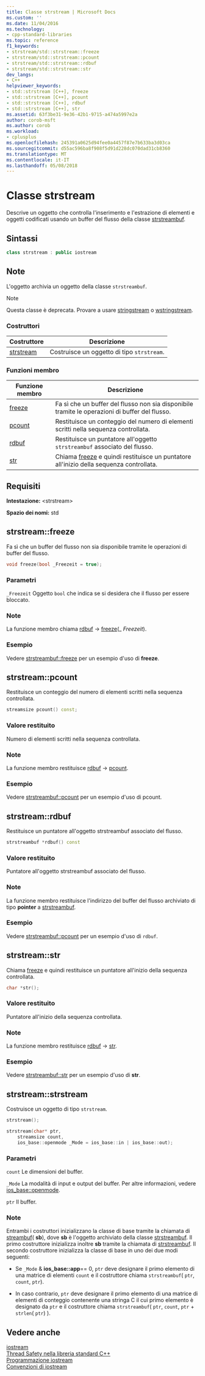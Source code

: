 ```yaml
---
title: Classe strstream | Microsoft Docs
ms.custom: ''
ms.date: 11/04/2016
ms.technology:
- cpp-standard-libraries
ms.topic: reference
f1_keywords:
- strstream/std::strstream::freeze
- strstream/std::strstream::pcount
- strstream/std::strstream::rdbuf
- strstream/std::strstream::str
dev_langs:
- C++
helpviewer_keywords:
- std::strstream [C++], freeze
- std::strstream [C++], pcount
- std::strstream [C++], rdbuf
- std::strstream [C++], str
ms.assetid: 63f3be31-9e36-42b1-9715-a474a5997e2a
author: corob-msft
ms.author: corob
ms.workload:
- cplusplus
ms.openlocfilehash: 245391a0625d94fee0a4457f87e7b633ba3d03ca
ms.sourcegitcommit: d55ac596ba8f908f5d91d228dc070dad31cb8360
ms.translationtype: MT
ms.contentlocale: it-IT
ms.lasthandoff: 05/08/2018
---
```

# <a name="strstream-class"></a>Classe strstream

Descrive un oggetto che controlla l'inserimento e l'estrazione di elementi e oggetti codificati usando un buffer del flusso della classe [strstreambuf](../standard-library/strstreambuf-class.md).

## <a name="syntax"></a>Sintassi

```cpp
class strstream : public iostream
```

## <a name="remarks"></a>Note

L'oggetto archivia un oggetto della classe `strstreambuf`.

> [!NOTE]
> Questa classe è deprecata. Provare a usare [stringstream](../standard-library/sstream-typedefs.md#stringstream) o [wstringstream](../standard-library/sstream-typedefs.md#wstringstream).

### <a name="constructors"></a>Costruttori

|Costruttore|Descrizione|
|-|-|
|[strstream](#strstream)|Costruisce un oggetto di tipo `strstream`.|

### <a name="member-functions"></a>Funzioni membro

|Funzione membro|Descrizione|
|-|-|
|[freeze](#freeze)|Fa sì che un buffer del flusso non sia disponibile tramite le operazioni di buffer del flusso.|
|[pcount](#pcount)|Restituisce un conteggio del numero di elementi scritti nella sequenza controllata.|
|[rdbuf](#rdbuf)|Restituisce un puntatore all'oggetto `strstreambuf` associato del flusso.|
|[str](#str)|Chiama [freeze](../standard-library/strstreambuf-class.md#freeze) e quindi restituisce un puntatore all'inizio della sequenza controllata.|

## <a name="requirements"></a>Requisiti

**Intestazione:** \<strstream>

**Spazio dei nomi:** std

## <a name="freeze"></a>  strstream::freeze

Fa sì che un buffer del flusso non sia disponibile tramite le operazioni di buffer del flusso.

```cpp
void freeze(bool _Freezeit = true);
```

### <a name="parameters"></a>Parametri

`_Freezeit` Oggetto `bool` che indica se si desidera che il flusso per essere bloccato.

### <a name="remarks"></a>Note

La funzione membro chiama [rdbuf](#rdbuf) -> [freeze](../standard-library/strstreambuf-class.md#freeze)(_ *Freezeit*).

### <a name="example"></a>Esempio

Vedere [strstreambuf::freeze](../standard-library/strstreambuf-class.md#freeze) per un esempio d'uso di **freeze**.

## <a name="pcount"></a>  strstream::pcount

Restituisce un conteggio del numero di elementi scritti nella sequenza controllata.

```cpp
streamsize pcount() const;
```

### <a name="return-value"></a>Valore restituito

Numero di elementi scritti nella sequenza controllata.

### <a name="remarks"></a>Note

La funzione membro restituisce [rdbuf](#rdbuf) -> [pcount](../standard-library/strstreambuf-class.md#pcount).

### <a name="example"></a>Esempio

Vedere [strstreambuf::pcount](../standard-library/strstreambuf-class.md#pcount) per un esempio d'uso di pcount.

## <a name="rdbuf"></a>  strstream::rdbuf

Restituisce un puntatore all'oggetto strstreambuf associato del flusso.

```cpp
strstreambuf *rdbuf() const
```

### <a name="return-value"></a>Valore restituito

Puntatore all'oggetto strstreambuf associato del flusso.

### <a name="remarks"></a>Note

La funzione membro restituisce l'indirizzo del buffer del flusso archiviato di tipo **pointer** a [strstreambuf](../standard-library/strstreambuf-class.md).

### <a name="example"></a>Esempio

Vedere [strstreambuf::pcount](../standard-library/strstreambuf-class.md#pcount) per un esempio d'uso di `rdbuf`.

## <a name="str"></a>  strstream::str

Chiama [freeze](../standard-library/strstreambuf-class.md#freeze) e quindi restituisce un puntatore all'inizio della sequenza controllata.

```cpp
char *str();
```

### <a name="return-value"></a>Valore restituito

Puntatore all'inizio della sequenza controllata.

### <a name="remarks"></a>Note

La funzione membro restituisce [rdbuf](#rdbuf) -> [str](../standard-library/strstreambuf-class.md#str).

### <a name="example"></a>Esempio

Vedere [strstreambuf::str](../standard-library/strstreambuf-class.md#str) per un esempio d'uso di **str**.

## <a name="strstream"></a>  strstream::strstream

Costruisce un oggetto di tipo `strstream`.

```cpp
strstream();

strstream(char* ptr,
    streamsize count,
    ios_base::openmode _Mode = ios_base::in | ios_base::out);
```

### <a name="parameters"></a>Parametri

`count` Le dimensioni del buffer.

`_Mode` La modalità di input e output del buffer. Per altre informazioni, vedere [ios_base::openmode](../standard-library/ios-base-class.md#openmode).

`ptr` Il buffer.

### <a name="remarks"></a>Note

Entrambi i costruttori inizializzano la classe di base tramite la chiamata di [streambuf](../standard-library/streambuf-typedefs.md#streambuf)( **sb**), dove **sb** è l'oggetto archiviato della classe [strstreambuf](../standard-library/strstreambuf-class.md). Il primo costruttore inizializza inoltre **sb** tramite la chiamata di [strstreambuf](../standard-library/strstreambuf-class.md#strstreambuf). Il secondo costruttore inizializza la classe di base in uno dei due modi seguenti:

- Se `_Mode` & **ios_base::app**== 0, `ptr` deve designare il primo elemento di una matrice di elementi `count` e il costruttore chiama `strstreambuf`( `ptr`, `count`, `ptr`).

- In caso contrario, `ptr` deve designare il primo elemento di una matrice di elementi di conteggio contenente una stringa C il cui primo elemento è designato da `ptr` e il costruttore chiama `strstreambuf`( `ptr`, `count`, `ptr` + `strlen`( `ptr`) ).

## <a name="see-also"></a>Vedere anche

[iostream](../standard-library/istream-typedefs.md#iostream)<br/>
[Thread Safety nella libreria standard C++](../standard-library/thread-safety-in-the-cpp-standard-library.md)<br/>
[Programmazione iostream](../standard-library/iostream-programming.md)<br/>
[Convenzioni di iostream](../standard-library/iostreams-conventions.md)<br/>
